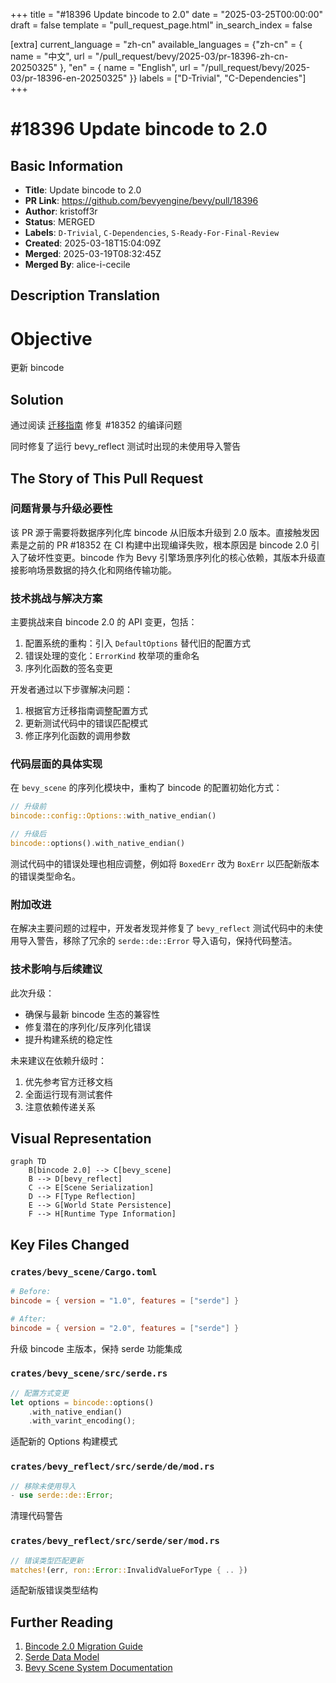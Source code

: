 +++
title = "#18396 Update bincode to 2.0"
date = "2025-03-25T00:00:00"
draft = false
template = "pull_request_page.html"
in_search_index = false

[extra]
current_language = "zh-cn"
available_languages = {"zh-cn" = { name = "中文", url = "/pull_request/bevy/2025-03/pr-18396-zh-cn-20250325" }, "en" = { name = "English", url = "/pull_request/bevy/2025-03/pr-18396-en-20250325" }}
labels = ["D-Trivial", "C-Dependencies"]
+++

# #18396 Update bincode to 2.0

## Basic Information
- **Title**: Update bincode to 2.0
- **PR Link**: https://github.com/bevyengine/bevy/pull/18396
- **Author**: kristoff3r
- **Status**: MERGED
- **Labels**: `D-Trivial`, `C-Dependencies`, `S-Ready-For-Final-Review`
- **Created**: 2025-03-18T15:04:09Z
- **Merged**: 2025-03-19T08:32:45Z
- **Merged By**: alice-i-cecile

## Description Translation
# Objective

更新 bincode

## Solution

通过阅读 [迁移指南](https://github.com/bincode-org/bincode/blob/trunk/docs/migration_guide.md) 修复 #18352 的编译问题

同时修复了运行 bevy_reflect 测试时出现的未使用导入警告

## The Story of This Pull Request

### 问题背景与升级必要性
该 PR 源于需要将数据序列化库 bincode 从旧版本升级到 2.0 版本。直接触发因素是之前的 PR #18352 在 CI 构建中出现编译失败，根本原因是 bincode 2.0 引入了破坏性变更。bincode 作为 Bevy 引擎场景序列化的核心依赖，其版本升级直接影响场景数据的持久化和网络传输功能。

### 技术挑战与解决方案
主要挑战来自 bincode 2.0 的 API 变更，包括：
1. 配置系统的重构：引入 `DefaultOptions` 替代旧的配置方式
2. 错误处理的变化：`ErrorKind` 枚举项的重命名
3. 序列化函数的签名变更

开发者通过以下步骤解决问题：
1. 根据官方迁移指南调整配置方式
2. 更新测试代码中的错误匹配模式
3. 修正序列化函数的调用参数

### 代码层面的具体实现
在 `bevy_scene` 的序列化模块中，重构了 bincode 的配置初始化方式：

```rust
// 升级前
bincode::config::Options::with_native_endian()

// 升级后
bincode::options().with_native_endian()
```

测试代码中的错误处理也相应调整，例如将 `BoxedErr` 改为 `BoxErr` 以匹配新版本的错误类型命名。

### 附加改进
在解决主要问题的过程中，开发者发现并修复了 `bevy_reflect` 测试代码中的未使用导入警告，移除了冗余的 `serde::de::Error` 导入语句，保持代码整洁。

### 技术影响与后续建议
此次升级：
- 确保与最新 bincode 生态的兼容性
- 修复潜在的序列化/反序列化错误
- 提升构建系统的稳定性

未来建议在依赖升级时：
1. 优先参考官方迁移文档
2. 全面运行现有测试套件
3. 注意依赖传递关系

## Visual Representation

```mermaid
graph TD
    B[bincode 2.0] --> C[bevy_scene]
    B --> D[bevy_reflect]
    C --> E[Scene Serialization]
    D --> F[Type Reflection]
    E --> G[World State Persistence]
    F --> H[Runtime Type Information]
```

## Key Files Changed

### `crates/bevy_scene/Cargo.toml`
```toml
# Before:
bincode = { version = "1.0", features = ["serde"] }

# After: 
bincode = { version = "2.0", features = ["serde"] }
```
升级 bincode 主版本，保持 serde 功能集成

### `crates/bevy_scene/src/serde.rs`
```rust
// 配置方式变更
let options = bincode::options()
    .with_native_endian()
    .with_varint_encoding();
```
适配新的 Options 构建模式

### `crates/bevy_reflect/src/serde/de/mod.rs`
```rust
// 移除未使用导入
- use serde::de::Error;
```
清理代码警告

### `crates/bevy_reflect/src/serde/ser/mod.rs`
```rust
// 错误类型匹配更新
matches!(err, ron::Error::InvalidValueForType { .. })
```
适配新版错误类型结构

## Further Reading
1. [Bincode 2.0 Migration Guide](https://github.com/bincode-org/bincode/blob/trunk/docs/migration_guide.md)
2. [Serde Data Model](https://serde.rs/data-model.html)
3. [Bevy Scene System Documentation](https://docs.rs/bevy_scene/latest/bevy_scene/)